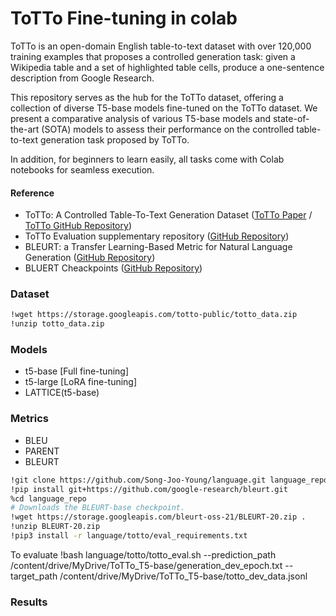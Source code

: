 # ToTTo Fine-tuning in colab
ToTTo is an open-domain English table-to-text dataset with over 120,000 training examples that proposes a controlled generation task: given a Wikipedia table and a set of highlighted table cells, produce a one-sentence description from Google Research. 

This repository serves as the hub for the ToTTo dataset, offering a collection of diverse T5-base models fine-tuned on the ToTTo dataset. We present a comparative analysis of various T5-base models and state-of-the-art (SOTA) models to assess their performance on the controlled table-to-text generation task proposed by ToTTo.

In addition, for beginners to learn easily, all tasks come with Colab notebooks for seamless execution.

#### Reference
* ToTTo: A Controlled Table-To-Text Generation Dataset ([ToTTo Paper](https://arxiv.org/abs/2004.14373) / [ToTTo GitHub Repository](https://github.com/google-research-datasets/ToTTo))
* ToTTo Evaluation supplementary repository ([GitHub Repository](https://github.com/google-research/language/tree/master/language/totto))
* BLEURT: a Transfer Learning-Based Metric for Natural Language Generation ([GitHub Repository](https://github.com/google-research/bleurt?tab=readme-ov-file#bleurt-a-transfer-learning-based-metric-for-natural-language-generation))
* BLUERT Cheackpoints ([GitHub Repository](https://github.com/google-research/bleurt/blob/master/checkpoints.md))

### Dataset
```bash
!wget https://storage.googleapis.com/totto-public/totto_data.zip
!unzip totto_data.zip
```

### Models
* t5-base [Full fine-tuning]
* t5-large [LoRA fine-tuning]
* LATTICE(t5-base)


### Metrics
* BLEU
* PARENT
* BLEURT
```bash
!git clone https://github.com/Song-Joo-Young/language.git language_repo
!pip install git+https://github.com/google-research/bleurt.git
%cd language_repo
# Downloads the BLEURT-base checkpoint.
!wget https://storage.googleapis.com/bleurt-oss-21/BLEURT-20.zip .
!unzip BLEURT-20.zip
!pip3 install -r language/totto/eval_requirements.txt
```

To evaluate
!bash language/totto/totto_eval.sh --prediction_path /content/drive/MyDrive/ToTTo_T5-base/generation_dev_epoch.txt --target_path /content/drive/MyDrive/ToTTo_T5-base/totto_dev_data.jsonl


### Results
